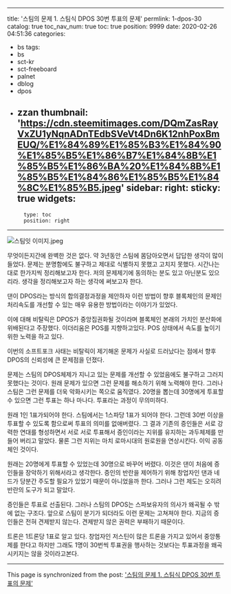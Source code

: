 
---
title: '스팀의 문제 1. 스팀식 DPOS 30번 투표의 문제'
permlink: 1-dpos-30
catalog: true
toc_nav_num: true
toc: true
position: 9999
date: 2020-02-26 04:51:36
categories:
- bs
tags:
- bs
- sct-kr
- sct-freeboard
- palnet
- dblog
- dpos
- zzan
thumbnail: 'https://cdn.steemitimages.com/DQmZasRayVxZU1yNqnADnTEdbSVeVt4Dn6K12nhPoxBmEUQ/%E1%84%89%E1%85%B3%E1%84%90%E1%85%B5%E1%86%B7%E1%84%8B%E1%85%B5%E1%86%BA%20%E1%84%8B%E1%85%B5%E1%84%86%E1%85%B5%E1%84%8C%E1%85%B5.jpeg'
sidebar:
    right:
        sticky: true
widgets:
    -
        type: toc
        position: right
---


![스팀잇 이미지.jpeg](https://cdn.steemitimages.com/DQmZasRayVxZU1yNqnADnTEdbSVeVt4Dn6K12nhPoxBmEUQ/%E1%84%89%E1%85%B3%E1%84%90%E1%85%B5%E1%86%B7%E1%84%8B%E1%85%B5%E1%86%BA%20%E1%84%8B%E1%85%B5%E1%84%86%E1%85%B5%E1%84%8C%E1%85%B5.jpeg)


무엇이든지간에 완벽한 것은 없다. 약 3년동안 스팀에 몸담아오면서 답답한 생각이 많이 들었다. 문제는 분명함에도 불구하고 제대로 식별하지 못했고 고치지 못했다. 시간나는대로 한가지씩 정리해보고자 한다. 저의 문제제기에 동의하는 분도 있고 아닌분도 있으리라. 생각을 정리해보고자 하는 생각에 써보고자 한다. 

댄이 DPOS라는 방식의 합의결정과정을 제안하자 이런 방법이 향후 블록체인의 문제인 처리속도를 개선할 수 있는 매우 유용한 방법이라는 이야기가 있었다. 

이에 대해 비탈릭은 DPOS가 중앙집권화될 것이라며 블록체인 본래의 가치인 분산화에 위배된다고 주장했다. 이더리움은 POS를 지향하고있다. POS 상태에서 속도를 높이기 위한 노력을 하고 있다. 

이번의 소프트포크 사태는 비탈릭이 제기해온 문제가 사실로 드러났다는 점에서 향후 DPOS의 신뢰성에 큰 문제점을 던졌다. 

문제는 스팀의 DPOS체제가 지니고 있는 문제를 개선할 수 있었음에도 불구하고 그러지 못했다는 것이다. 원래 문제가 있으면 그런 문제를 해소하기 위해 노력해야 한다. 그러나 스팀은 그런 문제를 더욱 악화시키는 쪽으로 움직였다. 20명을 뽑는데 30명에게 투표할 수 있으면 그런 투표는 하나 마나다. 투표라는 과정이 무의미하다. 

 원래 1인 1표가되어야 한다. 스팀에서는 1스파당 1표가 되어야 한다. 그런데 30번 이상을 투표할 수 있도록 함으로써 투표의 의미를 없애버렸다. 그 결과 기존의 증인들은 서로 강력한 연대를 형성하면서 서로 서로 투표해서 증인이라는 지위를 유지하는 과두체제를 만들어 버리고 말았다. 물론 그런 지위는 마치 로마시대의 원로원을 연상시킨다. 이익 공동체인 것이다. 

원래는 20명에게 투표할 수 있었는데 30명으로 바꾸어 버렸다. 이것은 댄이 처음에 증인들을 장악하기 위해서라고 생각한다. 증인의 반란을 제어하기 위해 창업자인 댄과 네드가 당분간 주도할 필요가 있었기 때문이 아니었을까 한다. 그러나 그런 제도는 오히려 반란의 도구가 되고 말았다. 

증인들은 투표로 선출된다. 그러나 스팀의 DPOS는 스파보유자의 의사가 왜곡될 수 밖에 없는 구조다. 앞으로 스팀이 분기가 되더라도 이런 문제는 고쳐져야 한다. 지금의 증인들은 전혀 견제받지 않는다. 견제받지 않은 권력은 부패하기 때문이다. 

트론은 1트론당 1표로 알고 있다. 창업자인 저스틴이 많은 트론을 가지고 있어서 중앙통제를 한다고 하지만 그래도 1명이 30번씩 투표권을 행사하는 것보다는 투표과정을 왜곡시키지는 않을 것이라고본다.

- - -

This page is synchronized from the post: ['스팀의 문제 1. 스팀식 DPOS 30번 투표의 문제'](https://steemit.com/@oldstone/1-dpos-30)
